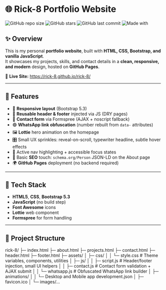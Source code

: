 # 🌐 Rick-8 Portfolio Website

![GitHub repo size](https://img.shields.io/github/repo-size/Rick-8/rick-8)
![GitHub stars](https://img.shields.io/github/stars/Rick-8/rick-8?style=social)
![GitHub last commit](https://img.shields.io/github/last-commit/Rick-8/rick-8)
![Made with](https://img.shields.io/badge/Made%20with-HTML%20%7C%20CSS%20%7C%20Bootstrap%20%7C%20JavaScript-blue?logo=html5)

## ✨ Overview

This is my personal **portfolio website**, built with **HTML, CSS, Bootstrap, and vanilla JavaScript**.  
It showcases my projects, skills, and contact details in a **clean, responsive, and modern** design, hosted on **GitHub Pages**.

🔗 **Live Site:** https://rick-8.github.io/rick-8/

---

## 🎨 Features

- 📱 **Responsive layout** (Bootstrap 5.3)
- 🧩 **Reusable header & footer** injected via JS (DRY pages)
- 📨 **Contact form** via Formspree (AJAX + noscript fallback)
- 🟢 **WhatsApp link obfuscation** (number rebuilt from `data-` attributes)
- 🖼️ **Lottie** hero animation on the homepage
- 🎛️ Small UX sprinkles: reveal-on-scroll, typewriter headline, subtle hover effects
- 🧭 Active nav highlighting + accessible focus states
- 🔎 Basic **SEO** touch: `schema.org/Person` JSON-LD on the About page
- 🌍 **GitHub Pages** deployment (no backend required)

---

## 🧱 Tech Stack

- **HTML5**, **CSS**, **Bootstrap 5.3**
- **JavaScript** (no build step)
- **Font Awesome** icons
- **Lottie** web component
- **Formspree** for form handling

---

## 📂 Project Structure


rick-8/
├─ index.html
├─ about.html
├─ projects.html
├─ contact.html
├─ header.html
├─ footer.html
├─ assets/
│ ├─ css/
│ │ └─ style.css # Theme variables, components, utilities
│ ├─ js/
│ │ ├─ script.js # Header/footer injection, small UI helpers
│ │ ├─ contact.js # Contact form validation + AJAX submit
│ │ └─ whatsapp.js # Obfuscated WhatsApp link builder
│ ├─ animations/
│ │ └─ Desktop and Mobile app development.json
│ ├─ favicon.ico
│ └─ images/...